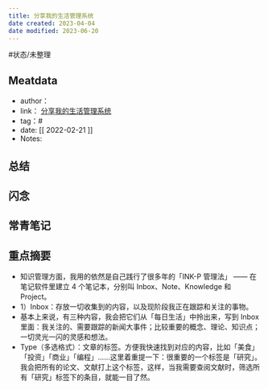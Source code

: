 ```yaml
---
title: 分享我的生活管理系统
date created: 2023-04-04
date modified: 2023-06-20
---
```


#状态/未整理

## Meatdata

- author：
- link： [分享我的生活管理系统](https://mp.weixin.qq.com/s?__biz=MzAxNTY0NjEzNg==&mid=2247486010&idx=1&sn=ffabb2f5bc27276e1045f4f2a5c595f8&scene=21#wechat_redirect)
- tag：#
- date: [[ 2022-02-21  ]]
- Notes:

## 总结

## 闪念

## 常青笔记

## 重点摘要

- 知识管理方面，我用的依然是自己践行了很多年的「INK-P 管理法」 —— 在笔记软件里建立 4 个笔记本，分别叫 Inbox、Note、Knowledge 和 Project。
- 1）Inbox：存放一切收集到的内容，以及现阶段我正在跟踪和关注的事物。
- 基本上来说，有三种内容，我会把它们从「每日生活」中拎出来，写到 Inbox 里面：我关注的、需要跟踪的新闻大事件；比较重要的概念、理论、知识点；一切灵光一闪的灵感和想法。
- Type（多选格式）：文章的标签。方便我快速找到对应的内容，比如「美食」「投资」「商业」「编程」……这里着重提一下：很重要的一个标签是「研究」。我会把所有的论文、文献打上这个标签，这样，当我需要查阅文献时，筛选所有「研究」标签下的条目，就能一目了然。
